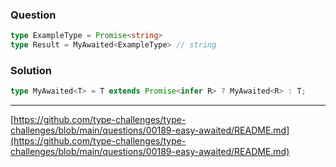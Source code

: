 ### Question 
```ts
type ExampleType = Promise<string>
type Result = MyAwaited<ExampleType> // string
```

### Solution
```ts
type MyAwaited<T> = T extends Promise<infer R> ? MyAwaited<R> : T;
```
---
[https://github.com/type-challenges/type-challenges/blob/main/questions/00189-easy-awaited/README.md](https://github.com/type-challenges/type-challenges/blob/main/questions/00189-easy-awaited/README.md)
